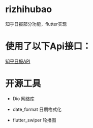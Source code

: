 # rizhihubao

 知乎日报部分功能，flutter实现

# 使用了以下Api接口：

[知乎日报API](https://gist.github.com/ameizi/f3f320a512030292362d)

# 开源工具

- Dio 网络库

- date_format 日期格式化

- flutter_swiper 轮播图
